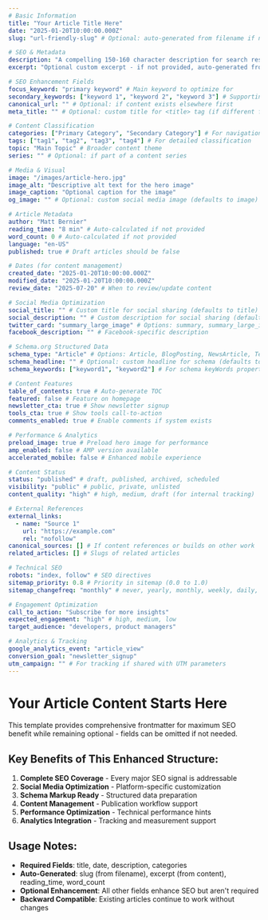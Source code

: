 ```yaml
---
# Basic Information
title: "Your Article Title Here"
date: "2025-01-20T10:00:00.000Z"
slug: "url-friendly-slug" # Optional: auto-generated from filename if not provided

# SEO & Metadata
description: "A compelling 150-160 character description for search results and social media previews."
excerpt: "Optional custom excerpt - if not provided, auto-generated from content"

# SEO Enhancement Fields
focus_keyword: "primary keyword" # Main keyword to optimize for
secondary_keywords: ["keyword 1", "keyword 2", "keyword 3"] # Supporting keywords
canonical_url: "" # Optional: if content exists elsewhere first
meta_title: "" # Optional: custom title for <title> tag (if different from title)

# Content Classification
categories: ["Primary Category", "Secondary Category"] # For navigation and SEO
tags: ["tag1", "tag2", "tag3", "tag4"] # For detailed classification
topic: "Main Topic" # Broader content theme
series: "" # Optional: if part of a content series

# Media & Visual
image: "/images/article-hero.jpg"
image_alt: "Descriptive alt text for the hero image"
image_caption: "Optional caption for the image"
og_image: "" # Optional: custom social media image (defaults to image)

# Article Metadata
author: "Matt Bernier"
reading_time: "8 min" # Auto-calculated if not provided
word_count: 0 # Auto-calculated if not provided
language: "en-US"
published: true # Draft articles should be false

# Dates (for content management)
created_date: "2025-01-20T10:00:00.000Z"
modified_date: "2025-01-20T10:00:00.000Z"
review_date: "2025-07-20" # When to review/update content

# Social Media Optimization
social_title: "" # Custom title for social sharing (defaults to title)
social_description: "" # Custom description for social sharing (defaults to description)
twitter_card: "summary_large_image" # Options: summary, summary_large_image
facebook_description: "" # Facebook-specific description

# Schema.org Structured Data
schema_type: "Article" # Options: Article, BlogPosting, NewsArticle, TechArticle
schema_headline: "" # Optional: custom headline for schema (defaults to title)
schema_keywords: ["keyword1", "keyword2"] # For schema keyWords property

# Content Features
table_of_contents: true # Auto-generate TOC
featured: false # Feature on homepage
newsletter_cta: true # Show newsletter signup
tools_cta: true # Show tools call-to-action
comments_enabled: true # Enable comments if system exists

# Performance & Analytics
preload_image: true # Preload hero image for performance
amp_enabled: false # AMP version available
accelerated_mobile: false # Enhanced mobile experience

# Content Status
status: "published" # draft, published, archived, scheduled
visibility: "public" # public, private, unlisted
content_quality: "high" # high, medium, draft (for internal tracking)

# External References
external_links:
  - name: "Source 1"
    url: "https://example.com"
    rel: "nofollow"
canonical_sources: [] # If content references or builds on other work
related_articles: [] # Slugs of related articles

# Technical SEO
robots: "index, follow" # SEO directives
sitemap_priority: 0.8 # Priority in sitemap (0.0 to 1.0)
sitemap_changefreq: "monthly" # never, yearly, monthly, weekly, daily, hourly, always

# Engagement Optimization
call_to_action: "Subscribe for more insights"
expected_engagement: "high" # high, medium, low
target_audience: "developers, product managers"

# Analytics & Tracking
google_analytics_event: "article_view"
conversion_goal: "newsletter_signup"
utm_campaign: "" # For tracking if shared with UTM parameters
---
```


# Your Article Content Starts Here

This template provides comprehensive frontmatter for maximum SEO benefit while remaining optional - fields can be omitted if not needed.

## Key Benefits of This Enhanced Structure:

1. **Complete SEO Coverage** - Every major SEO signal is addressable
2. **Social Media Optimization** - Platform-specific customization
3. **Schema Markup Ready** - Structured data preparation
4. **Content Management** - Publication workflow support
5. **Performance Optimization** - Technical performance hints
6. **Analytics Integration** - Tracking and measurement support

## Usage Notes:

- **Required Fields**: title, date, description, categories
- **Auto-Generated**: slug (from filename), excerpt (from content), reading_time, word_count
- **Optional Enhancement**: All other fields enhance SEO but aren't required
- **Backward Compatible**: Existing articles continue to work without changes

